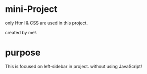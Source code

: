 # mini-Project 
only Html & CSS are used in this project.

created by me!.

# purpose
This is focused on left-sidebar in project.
without using JavaScript!
